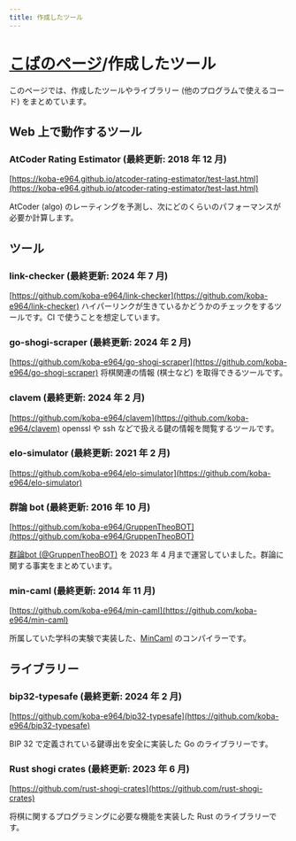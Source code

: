 ```yaml
---
title: 作成したツール
---
```

# [こばのページ](../index.html)/作成したツール
このページでは、作成したツールやライブラリー (他のプログラムで使えるコード) をまとめています。

## Web 上で動作するツール
### AtCoder Rating Estimator (最終更新: 2018 年 12 月)
[https://koba-e964.github.io/atcoder-rating-estimator/test-last.html](https://koba-e964.github.io/atcoder-rating-estimator/test-last.html)

AtCoder (algo) のレーティングを予測し、次にどのくらいのパフォーマンスが必要か計算します。

## ツール
### link-checker (最終更新: 2024 年 7 月)
[https://github.com/koba-e964/link-checker](https://github.com/koba-e964/link-checker)
ハイパーリンクが生きているかどうかのチェックをするツールです。CI で使うことを想定しています。

### go-shogi-scraper (最終更新: 2024 年 2 月)
[https://github.com/koba-e964/go-shogi-scraper](https://github.com/koba-e964/go-shogi-scraper)
将棋関連の情報 (棋士など) を取得できるツールです。

### clavem (最終更新: 2024 年 2 月)
[https://github.com/koba-e964/clavem](https://github.com/koba-e964/clavem)
openssl や ssh などで扱える鍵の情報を閲覧するツールです。

### elo-simulator (最終更新: 2021 年 2 月)
[https://github.com/koba-e964/elo-simulator](https://github.com/koba-e964/elo-simulator)

### 群論 bot (最終更新: 2016 年 10 月)
[https://github.com/koba-e964/GruppenTheoBOT](https://github.com/koba-e964/GruppenTheoBOT)

[群論bot (@GruppenTheoBOT)](https://twitter.com/GruppenTheoBOT) を 2023 年 4 月まで運営していました。群論に関する事実をまとめています。

### min-caml (最終更新: 2014 年 11 月)
[https://github.com/koba-e964/min-caml](https://github.com/koba-e964/min-caml)

所属していた学科の実験で実装した、[MinCaml](https://esumii.github.io/min-caml/) のコンパイラーです。

## ライブラリー
### bip32-typesafe (最終更新: 2024 年 2 月)
[https://github.com/koba-e964/bip32-typesafe](https://github.com/koba-e964/bip32-typesafe)

BIP 32 で定義されている鍵導出を安全に実装した Go のライブラリーです。

### Rust shogi crates (最終更新: 2023 年 6 月)
[https://github.com/rust-shogi-crates](https://github.com/rust-shogi-crates)

将棋に関するプログラミングに必要な機能を実装した Rust のライブラリーです。
